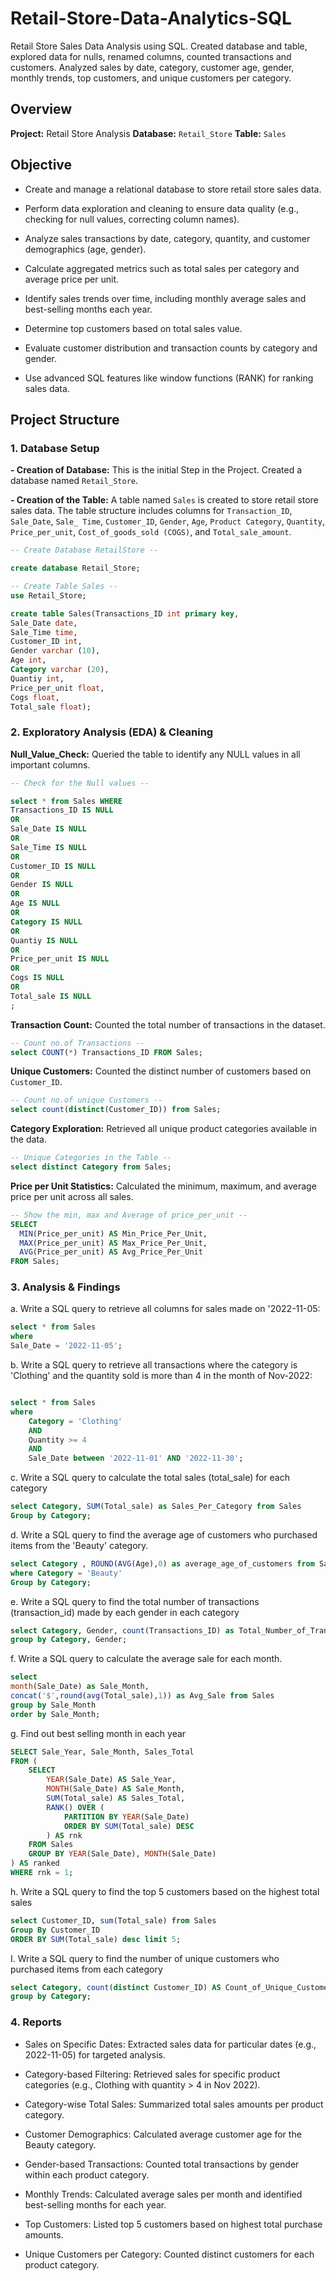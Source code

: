 # Retail-Store-Data-Analytics-SQL

Retail Store Sales Data Analysis using SQL. Created database and table, explored data for nulls, renamed columns, counted transactions and customers. Analyzed sales by date, category, customer age, gender, monthly trends, top customers, and unique customers per category.

## Overview 

**Project:** Retail Store Analysis
**Database:** `Retail_Store`
**Table:** `Sales`

## Objective 

- Create and manage a relational database to store retail store sales data.

- Perform data exploration and cleaning to ensure data quality (e.g., checking for null values, correcting column names).

- Analyze sales transactions by date, category, quantity, and customer demographics (age, gender).

- Calculate aggregated metrics such as total sales per category and average price per unit.

- Identify sales trends over time, including monthly average sales and best-selling months each year.

- Determine top customers based on total sales value.

- Evaluate customer distribution and transaction counts by category and gender.

- Use advanced SQL features like window functions (RANK) for ranking sales data.

## Project Structure

### 1. Database Setup
**- Creation of Database:** This is the initial Step in the Project. Created a database named `Retail_Store`.

**- Creation of the Table:** A table named `Sales` is created to store retail store sales data. The table structure includes columns for `Transaction_ID`, `Sale_Date`, `Sale_ Time`, `Customer_ID`, `Gender`, `Age`, `Product Category`, `Quantity`, `Price_per_unit`, `Cost_of_goods_sold (COGS)`, and `Total_sale_amount`.

```sql
-- Create Database RetailStore --

create database Retail_Store;

-- Create Table Sales --
use Retail_Store;

create table Sales(Transactions_ID int primary key,
Sale_Date date,
Sale_Time time,
Customer_ID int,
Gender varchar (10),
Age int,
Category varchar (20),
Quantiy int,
Price_per_unit float,
Cogs float,
Total_sale float);
```

### 2. Exploratory Analysis (EDA) & Cleaning
**Null_Value_Check:** Queried the table to identify any NULL values in all important columns.

```sql
-- Check for the Null values --

select * from Sales WHERE
Transactions_ID IS NULL
OR
Sale_Date IS NULL
OR
Sale_Time IS NULL
OR
Customer_ID IS NULL
OR
Gender IS NULL
OR
Age IS NULL
OR
Category IS NULL
OR
Quantiy IS NULL
OR
Price_per_unit IS NULL
OR
Cogs IS NULL
OR
Total_sale IS NULL
;
```
**Transaction Count:** Counted the total number of transactions in the dataset.

```sql
-- Count no.of Transactions --
select COUNT(*) Transactions_ID FROM Sales;
```

**Unique Customers:** Counted the distinct number of customers based on `Customer_ID`.

``` sql
-- Count no.of unique Customers --
select count(distinct(Customer_ID)) from Sales;
```

**Category Exploration:** Retrieved all unique product categories available in the data.

```sql
-- Unique Categories in the Table --
select distinct Category from Sales;
```

**Price per Unit Statistics:** Calculated the minimum, maximum, and average price per unit across all sales.

```sql
-- Show the min, max and Average of price_per_unit --
SELECT 
  MIN(Price_per_unit) AS Min_Price_Per_Unit,
  MAX(Price_per_unit) AS Max_Price_Per_Unit,
  AVG(Price_per_unit) AS Avg_Price_Per_Unit
FROM Sales;
```

### 3. Analysis & Findings

a. Write a SQL query to retrieve all columns for sales made on '2022-11-05:

```sql
select * from Sales
where
Sale_Date = '2022-11-05';
```

b. Write a SQL query to retrieve all transactions where the category is 'Clothing' and the quantity sold is more than 4 in the month of Nov-2022:
``` sql

select * from Sales
where 
	Category = 'Clothing'
    AND
    Quantity >= 4
    AND
    Sale_Date between '2022-11-01' AND '2022-11-30';
```

c. Write a SQL query to calculate the total sales (total_sale) for each category
```sql
select Category, SUM(Total_sale) as Sales_Per_Category from Sales
Group by Category;
```

d.  Write a SQL query to find the average age of customers who purchased items from the 'Beauty' category.
```sql
select Category , ROUND(AVG(Age),0) as average_age_of_customers from Sales
where Category = 'Beauty'
Group by Category;
```

e. Write a SQL query to find the total number of transactions (transaction_id) made by each gender in each category
```sql
select Category, Gender, count(Transactions_ID) as Total_Number_of_Transactions from Sales
group by Category, Gender;
```

f. Write a SQL query to calculate the average sale for each month.
```sql
select 
month(Sale_Date) as Sale_Month, 
concat('$',round(avg(Total_sale),1)) as Avg_Sale from Sales
group by Sale_Month
order by Sale_Month;
```

g. Find out best selling month in each year
```sql
SELECT Sale_Year, Sale_Month, Sales_Total
FROM (
    SELECT  
        YEAR(Sale_Date) AS Sale_Year, 
        MONTH(Sale_Date) AS Sale_Month, 
        SUM(Total_sale) AS Sales_Total, 
        RANK() OVER (
            PARTITION BY YEAR(Sale_Date) 
            ORDER BY SUM(Total_sale) DESC
        ) AS rnk
    FROM Sales
    GROUP BY YEAR(Sale_Date), MONTH(Sale_Date)
) AS ranked
WHERE rnk = 1;
```

h. Write a SQL query to find the top 5 customers based on the highest total sales
```sql
select Customer_ID, sum(Total_sale) from Sales
Group By Customer_ID
ORDER BY SUM(Total_sale) desc limit 5;
```
I. Write a SQL query to find the number of unique customers who purchased items from each category
```sql
select Category, count(distinct Customer_ID) AS Count_of_Unique_Customers from Sales
group by Category;
```

### 4. Reports

- Sales on Specific Dates: Extracted sales data for particular dates (e.g., 2022-11-05) for targeted analysis.

- Category-based Filtering: Retrieved sales for specific product categories (e.g., Clothing with quantity > 4 in Nov 2022).

- Category-wise Total Sales: Summarized total sales amounts per product category.

- Customer Demographics: Calculated average customer age for the Beauty category.

- Gender-based Transactions: Counted total transactions by gender within each product category.

- Monthly Trends: Calculated average sales per month and identified best-selling months for each year.

- Top Customers: Listed top 5 customers based on highest total purchase amounts.

- Unique Customers per Category: Counted distinct customers for each product category.


